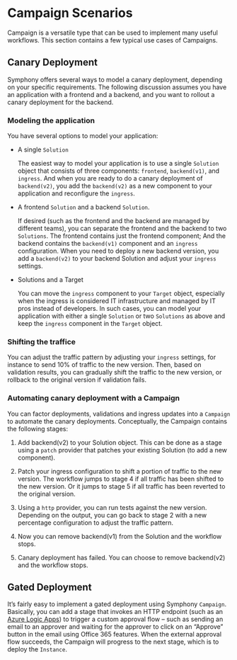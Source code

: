 # Campaign Scenarios

Campaign is a versatile type that can be used to implement many useful workflows. This section contains a few typical use cases of Campaigns.

## Canary Deployment

Symphony offers several ways to model a canary deployment, depending on your specific requirements. The following discussion assumes you have an application with a frontend and a backend, and you want to rollout a canary deployment for the backend. 

### Modeling the application

You have several options to model your application:

* A single ```Solution```

  The easiest way to model your application is to use a single ```Solution``` object that consists of three components: ```frontend```, ```backend(v1)```, and ```ingress```. And when you are ready to do a canary deployment of ```backend(v2)```, you add the ```backend(v2)``` as a new component to your application and reconfigure the ```ingress```.

* A frontend ```Solution``` and a backend ```Solution```.

  If desired (such as the frontend and the backend are managed by different teams), you can separate the frontend and the backend to two ```Solutions```. The frontend contains just the frontend component; And the backend contains the ```backend(v1)``` component and an ```ingress``` configuration. When you need to deploy a new backend version, you add a ```backend(v2)``` to your backend Solution and adjust your ```ingress``` settings.

* Solutions and a Target

  You can move the ```ingress``` component to your ```Target``` object, especially when the ingress is considered IT infrastructure and managed by IT pros instead of developers. In such cases, you can model your application with either a single ```Solution``` or two ```Solutions``` as above and keep the ```ingress``` component in the ```Target``` object.

### Shifting the traffice

You can adjust the traffic pattern by adjusting your ```ingress``` settings, for instance to send 10% of traffic to the new version. Then, based on validation results, you can gradually shift the traffic to the new version, or rollback to the original version if validation fails.

### Automating canary deployment with a Campaign

You can factor deployments, validations and ingress updates into a ```Campaign``` to automate the canary deployments. Conceptually, the Campaign contains the following stages:

1. Add backend(v2) to your Solution object. This can be done as a stage using a ```patch``` provider that patches your existing Solution (to add a new component).

2.	Patch your ingress configuration to shift a portion of traffic to the new version. The workflow jumps to stage 4 if all traffic has been shifted to the new version. Or it jumps to stage 5 if all traffic has been reverted to the original version.
3.	Using a ```http``` provider, you can run tests against the new version. Depending on the output, you can go back to stage 2 with a new percentage configuration to adjust the traffic pattern.
4.	Now you can remove backend(v1) from the Solution and the workflow stops.
5.	Canary deployment has failed. You can choose to remove backend(v2) and the workflow stops.

## Gated Deployment

It’s fairly easy to implement a gated deployment using Symphony ```Campaign```. Basically, you can add a stage that invokes an HTTP endpoint (such as an [Azure Logic Apps](https://learn.microsoft.com/en-us/azure/logic-apps/logic-apps-overview)) to trigger a custom approval flow – such as sending an email to an approver and waiting for the approver to click on an “Approve” button in the email using Office 365 features. When the external approval flow succeeds, the Campaign will progress to the next stage, which is to deploy the ```Instance```.

